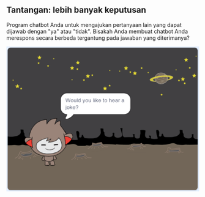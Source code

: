 ## Tantangan: lebih banyak keputusan

Program chatbot Anda untuk mengajukan pertanyaan lain yang dapat dijawab dengan "ya" atau "tidak". Bisakah Anda membuat chatbot Anda merespons secara berbeda tergantung pada jawaban yang diterimanya?

![tangkapan layar](images/chatbot-joke.png)